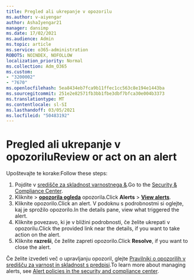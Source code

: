 ```yaml
---
title: Pregled ali ukrepanje v opozorilu
ms.author: v-aiyengar
author: AshaIyengar21
manager: dansimp
ms.date: 17/02/2021
ms.audience: Admin
ms.topic: article
ms.service: o365-administration
ROBOTS: NOINDEX, NOFOLLOW
localization_priority: Normal
ms.collection: Adm_O365
ms.custom:
- "3200002"
- "7670"
ms.openlocfilehash: 5ea8434eb7fca9b11ffec1cc563c8e194e1443ba
ms.sourcegitcommit: 251e2e82571fb3bb1fbe3dbf7bfca30e004b3373
ms.translationtype: MT
ms.contentlocale: sl-SI
ms.lasthandoff: 03/05/2021
ms.locfileid: "50483192"
---
```

# <a name="review-or-act-on-an-alert"></a><span data-ttu-id="da98b-102">Pregled ali ukrepanje v opozorilu</span><span class="sxs-lookup"><span data-stu-id="da98b-102">Review or act on an alert</span></span>

<span data-ttu-id="da98b-103">Upoštevajte te korake:</span><span class="sxs-lookup"><span data-stu-id="da98b-103">Follow these steps:</span></span>

1. <span data-ttu-id="da98b-104">Pojdite v [središče za skladnost varnostnega &](https://go.microsoft.com/fwlink/p/?linkid=2077143).</span><span class="sxs-lookup"><span data-stu-id="da98b-104">Go to the [Security & Compliance Center](https://go.microsoft.com/fwlink/p/?linkid=2077143).</span></span>
1. <span data-ttu-id="da98b-105">Kliknite   >  **[opozorila ogleda](https://go.microsoft.com/fwlink/?linkid=2103301)** opozorila.</span><span class="sxs-lookup"><span data-stu-id="da98b-105">Click **Alerts** > **[View alerts](https://go.microsoft.com/fwlink/?linkid=2103301)**.</span></span>
1. <span data-ttu-id="da98b-106">Kliknite opozorilo.</span><span class="sxs-lookup"><span data-stu-id="da98b-106">Click an alert.</span></span> <span data-ttu-id="da98b-107">V podoknu s podrobnostmi si oglejte, kaj je sprožilo opozorilo.</span><span class="sxs-lookup"><span data-stu-id="da98b-107">In the details pane, view what triggered the alert.</span></span>
1. <span data-ttu-id="da98b-108">Kliknite povezavo, ki je v bližini podrobnosti, če želite ukrepati v opozorilu.</span><span class="sxs-lookup"><span data-stu-id="da98b-108">Click the provided link near the details, if you want to take action on the alert.</span></span>
1. <span data-ttu-id="da98b-109">Kliknite **razreši**, če želite zapreti opozorilo.</span><span class="sxs-lookup"><span data-stu-id="da98b-109">Click **Resolve**, if you want to close the alert.</span></span>

<span data-ttu-id="da98b-110">Če želite izvedeti več o upravljanju opozoril, glejte [Pravilniki o opozorilih v središču za varnost in skladnost s predpisi](https://go.microsoft.com/fwlink/?linkid=2103211).</span><span class="sxs-lookup"><span data-stu-id="da98b-110">To learn more about managing alerts, see [Alert policies in the security and compliance center](https://go.microsoft.com/fwlink/?linkid=2103211).</span></span>

